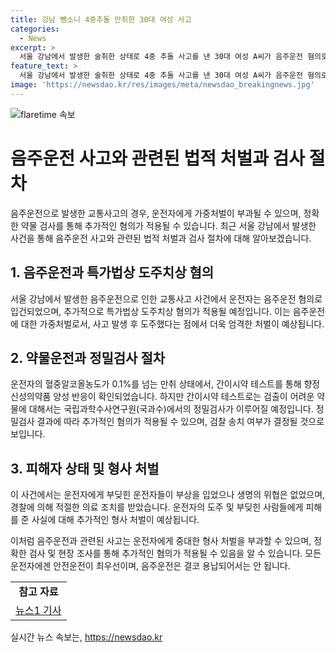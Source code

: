 ```yaml
---
title: 강남 뺑소니 4중추돌 만취한 30대 여성 사고
categories:
  - News
excerpt: >
  서울 강남에서 발생한 술취한 상태로 4중 추돌 사고를 낸 30대 여성 A씨가 음주운전 혐의로 경찰에 붙잡혔다. 그녀는 알코올 중독이 의심되어 정밀검사를 받게 될 전망이다. 또한, 전날에는 행인을 덮쳤고 특가법상 도주치상 혐의도 추가되었다. 경찰은 두 사건을 병합 수사할 계획이며, A씨가 야기한 사고로 생명에 지장을 입은 사람은 없었지만 경상을 입은 운전자가 있었음을 확인했다.
feature_text: >
  서울 강남에서 발생한 술취한 상태로 4중 추돌 사고를 낸 30대 여성 A씨가 음주운전 혐의로 경찰에 붙잡혔다. 그녀는 알코올 중독이 의심되어 정밀검사를 받게 될 전망이다. 또한, 전날에는 행인을 덮쳤고 특가법상 도주치상 혐의도 추가되었다. 경찰은 두 사건을 병합 수사할 계획이며, A씨가 야기한 사고로 생명에 지장을 입은 사람은 없었지만 경상을 입은 운전자가 있었음을 확인했다.
image: 'https://newsdao.kr/res/images/meta/newsdao_breakingnews.jpg'
---
```


<p><img src="https://newsdao.kr/res/images/meta/newsdao_breakingnews.jpg" alt="flaretime 속보" /></p>

<h1>음주운전 사고와 관련된 법적 처벌과 검사 절차</h1>

<p data-ke-size="size16">음주운전으로 발생한 교통사고의 경우, 운전자에게 가중처벌이 부과될 수 있으며, 정확한 약물 검사를 통해 추가적인 혐의가 적용될 수 있습니다. 최근 서울 강남에서 발생한 사건을 통해 음주운전 사고와 관련된 법적 처벌과 검사 절차에 대해 알아보겠습니다.</p>

<h2>1. 음주운전과 특가법상 도주치상 혐의</h2>

<p data-ke-size="size16">서울 강남에서 발생한 음주운전으로 인한 교통사고 사건에서 운전자는 음주운전 혐의로 입건되었으며, 추가적으로 특가법상 도주치상 혐의가 적용될 예정입니다. 이는 음주운전에 대한 가중처벌로서, 사고 발생 후 도주했다는 점에서 더욱 엄격한 처벌이 예상됩니다.</p>

<h2>2. 약물운전과 정밀검사 절차</h2>

<p data-ke-size="size16">운전자의 혈중알코올농도가 0.1%를 넘는 만취 상태에서, 간이시약 테스트를 통해 향정신성의약품 양성 반응이 확인되었습니다. 하지만 간이시약 테스트로는 검출이 어려운 약물에 대해서는 국립과학수사연구원(국과수)에서의 정밀검사가 이루어질 예정입니다. 정밀검사 결과에 따라 추가적인 혐의가 적용될 수 있으며, 검찰 송치 여부가 결정될 것으로 보입니다.</p>

<h2>3. 피해자 상태 및 형사 처벌</h2>

<p data-ke-size="size16">이 사건에서는 운전자에게 부딪힌 운전자들이 부상을 입었으나 생명의 위협은 없었으며, 경찰에 의해 적절한 의료 조치를 받았습니다. 운전자의 도주 및 부딪힌 사람들에게 피해를 준 사실에 대해 추가적인 형사 처벌이 예상됩니다. </p>

<p data-ke-size="size16">이처럼 음주운전과 관련된 사고는 운전자에게 중대한 형사 처벌을 부과할 수 있으며, 정확한 검사 및 현장 조사를 통해 추가적인 혐의가 적용될 수 있음을 알 수 있습니다. 모든 운전자에겐 안전운전이 최우선이며, 음주운전은 결코 용납되어서는 안 됩니다.</p>

<table>
  <tr>
    <td style="text-align: center; height: 17px;"><b>참고 자료</b></td>
  </tr>
  <tr>
    <td style="text-align: center; height: 17px;"><a href="https://www.google.com">뉴스1 기사</a></td>
  </tr>
</table>
실시간 뉴스 속보는, <a href="https://newsdao.kr" rel="dofollow">https://newsdao.kr</a>


